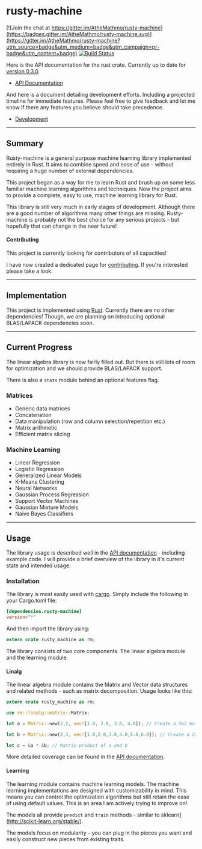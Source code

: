 # rusty-machine

[![Join the chat at https://gitter.im/AtheMathmo/rusty-machine](https://badges.gitter.im/AtheMathmo/rusty-machine.svg)](https://gitter.im/AtheMathmo/rusty-machine?utm_source=badge&utm_medium=badge&utm_campaign=pr-badge&utm_content=badge) [![Build Status](https://travis-ci.org/AtheMathmo/rusty-machine.svg?branch=master)](https://travis-ci.org/AtheMathmo/rusty-machine)

Here is the API documentation for the rust crate. Currently up to date for [version 0.3.0](https://crates.io/crates/rusty-machine/0.3.0).

- [API Documentation](https://AtheMathmo.github.io/rusty-machine/)

And here is a document detailing development efforts. Including a projected timeline for immediate features. Please feel free to give feedback and let me know if there any features you believe should take precedence.

- [Development](DEVELOPMENT.md)

---

## Summary

Rusty-machine is a general purpose machine learning library implemented entirely in Rust. It aims to combine speed and ease of use - without requiring a huge number of external dependencies.

This project began as a way for me to learn Rust and brush up on some less familiar machine learning algorithms and techniques. Now the project aims to provide a complete, easy to use, machine learning library for Rust.

This library is still very much in early stages of development. Although there are a good number of algorithms many other things are missing. Rusty-machine is probably not the best choice for any serious projects - but hopefully that can change in the near future!

#### Contributing

This project is currently looking for contributors of all capacities!

I have now created a dedicated page for [contributing](CONTRIBUTING.md). If you're interested please take a look.

---

## Implementation

This project is implemented using [Rust](https://www.rust-lang.org/). Currently there are no other dependencies! Though, we are planning on introducing optional BLAS/LAPACK dependencies soon.

---

## Current Progress

The linear algebra library is now fairly filled out. But there is still lots of room for optimization and we should provide BLAS/LAPACK support.

There is also a `stats` module behind an optional features flag.

### Matrices

- Generic data matrices
- Concatenation
- Data manipulation (row and column selection/repetition etc.)
- Matrix arithmetic
- Efficient matrix slicing

### Machine Learning

- Linear Regression
- Logistic Regression
- Generalized Linear Models
- K-Means Clustering
- Neural Networks
- Gaussian Process Regression
- Support Vector Machines
- Gaussian Mixture Models
- Naive Bayes Classifiers

---

## Usage

The library usage is described well in the [API documentation](https://AtheMathmo.github.io/rusty-machine/) - including example code. I will provide a brief overview of the library in it's current state and intended usage.

### Installation

The library is most easily used with [cargo](http://doc.crates.io/guide.html). Simply include the following in your Cargo.toml file:

```toml
[dependencies.rusty-machine]
version="*"
```

And then import the library using:

```rust
extern crate rusty_machine as rm;
```

The library consists of two core components. The linear algebra module and the learning module.

#### Linalg

The linear algebra module contains the Matrix and Vector data structures and related methods - such as matrix decomposition. Usage looks like this:

```rust
extern crate rusty_machine as rm;

use rm::linalg::matrix::Matrix;

let a = Matrix::new(2,2, vec![1.0, 2.0, 3.0, 4.0]); // Create a 2x2 matrix [[1,2],[3,4]]

let b = Matrix::new(2,3, vec![1.0,2.0,3.0,4.0,5.0,6.0]); // Create a 2x3 matrix [[1.0,2.0,3.0],[4.0,5.0,6.0]]

let c = &a * &b; // Matrix product of a and b
```

More detailed coverage can be found in the [API documentation](https://AtheMathmo.github.io/rusty-machine/).

#### Learning

The learning module contains machine learning models. The machine learning implementations are designed with customizability in mind. This means you can control the optimization algorithms but still retain the ease of using default values. This is an area I am actively trying to improve on!

The models all provide `predict` and `train` methods - similar to sklearn](http://scikit-learn.org/stable/).

The models focus on modularity - you can plug in the pieces you want and easily construct new pieces from existing traits.